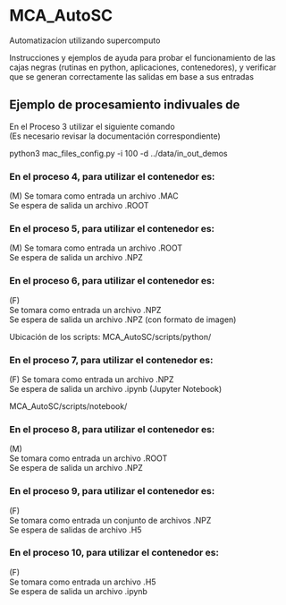 # MCA_AutoSC
Automatizacíon utilizando supercomputo

Instrucciones y ejemplos de ayuda para probar el funcionamiento de las cajas negras (rutinas en python, aplicaciones, contenedores), y verificar que se generan correctamente las salidas em base a sus entradas



## Ejemplo de procesamiento indivuales de 

En el Proceso 3 utilizar el siguiente comando  
(Es necesario revisar la documentación correspondiente)  

python3 mac_files_config.py -i 100 -d ../data/in_out_demos  


### En el proceso 4, para utilizar el contenedor es:
(M)
Se tomara como entrada un archivo .MAC  
Se espera de salida un archivo .ROOT  



### En el proceso 5, para utilizar el contenedor es:
(M) 
Se tomara como entrada un archivo .ROOT  
Se espera de salida un archivo .NPZ  



### En el proceso 6, para utilizar el contenedor es:
(F)  
Se tomara como entrada un archivo .NPZ  
Se espera de salida un archivo .NPZ  (con formato de imagen)  

Ubicación de los scripts:  MCA_AutoSC/scripts/python/  


### En el proceso 7, para utilizar el contenedor es:  
(F) 
Se tomara como entrada un archivo .NPZ  
Se espera de salida un archivo .ipynb  (Jupyter Notebook)  

MCA_AutoSC/scripts/notebook/  



### En el proceso 8, para utilizar el contenedor es:  
(M)  
Se tomara como entrada un archivo .ROOT  
Se espera de salida un archivo .NPZ  


### En el proceso 9, para utilizar el contenedor es:  
(F)  
Se tomara como entrada un conjunto de archivos .NPZ  
Se espera de salidas de archivo .H5  


### En el proceso 10, para utilizar el contenedor es:  
(F)  
Se tomara como entrada un archivo .H5  
Se espera de salida un archivo .ipynb  
